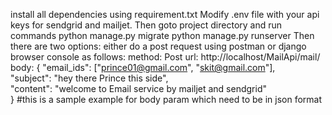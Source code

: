 install all dependencies using requirement.txt
Modify .env file with your api keys for sendgrid and mailjet.
Then
goto project directory and run commands
python manage.py migrate
python manage.py runserver
Then there are two options:
either do a post request using postman
or django browser console as follows:
method: Post
url:  http://localhost/MailApi/mail/
body: 
{
    "email_ids": ["prince01@gmail.com", "skit@gmail.com"],    
    "subject": "hey there Prince this side",    
    "content": "welcome to Email service by mailjet and sendgrid"  
}
#this is a sample example for body param which need to be in json format


